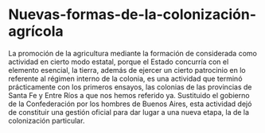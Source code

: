 # Nuevas-formas-de-la-colonización-agrícola
La promoción de la agricultura mediante la formación de considerada como actividad en cierto modo estatal, porque el Estado concurría con el elemento esencial, la tierra, además de ejercer un cierto patrocinio en lo referente al régimen interno de la colonia, es una actividad que terminó prácticamente con los primeros ensayos, las colonias de las provincias de Santa Fe y Entre Ríos a que nos hemos referido ya. Sustituido el gobierno de la Confederación por los hombres de Buenos Aires, esta actividad dejó de constituir una gestión oficial para dar lugar a una nueva etapa, la de la colonización particular.

